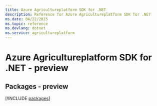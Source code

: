 ```yaml
---
title: Azure Agricultureplatform SDK for .NET
description: Reference for Azure Agricultureplatform SDK for .NET
ms.date: 04/22/2025
ms.topic: reference
ms.devlang: dotnet
ms.service: agricultureplatform
---
```

# Azure Agricultureplatform SDK for .NET - preview
## Packages - preview
[!INCLUDE [packages](agricultureplatform-index.md)]